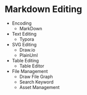 # Markdown Editing
- Encoding
  - MarkDown
- Text Editing
  - Typora
- SVG Editing
  - Draw.io
  - PlainUml
- Table Editing
  - Table Editor
- File Management
  - Draw File Graph
  - Search Keyword
  - Asset Management